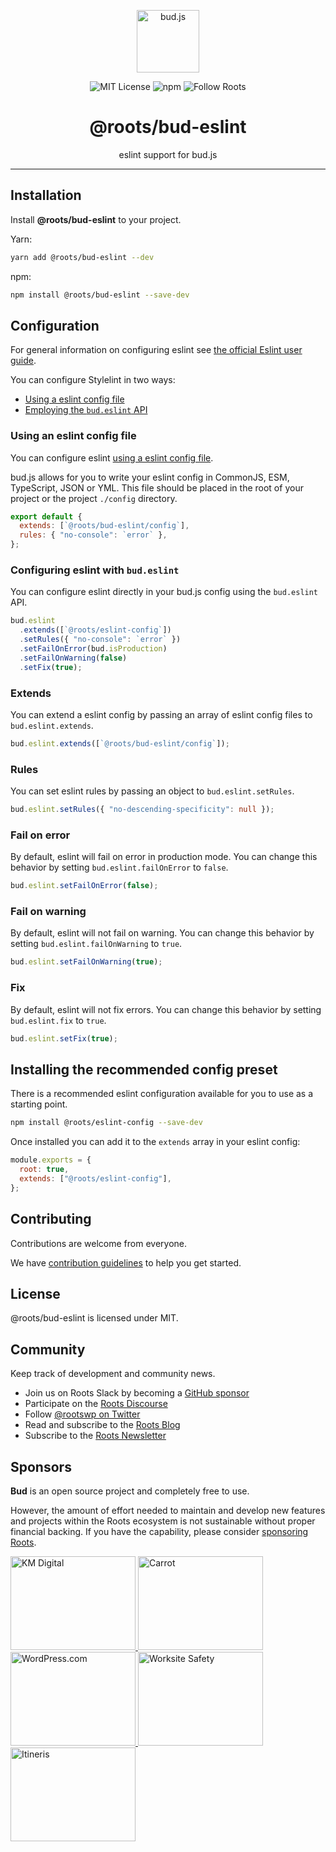 <p align="center"><img src="https://cdn.roots.io/app/uploads/logo-bud.svg" height="100" alt="bud.js" /></p>

<p align="center">
  <img alt="MIT License" src="https://img.shields.io/github/license/roots/bud?color=%23525ddc&style=flat-square" />
  <img alt="npm" src="https://img.shields.io/npm/v/@roots/bud.svg?color=%23525ddc&style=flat-square" />
  <img alt="Follow Roots" src="https://img.shields.io/twitter/follow/rootswp.svg?color=%23525ddc&style=flat-square" />
</p>

<h1 align="center"><strong>@roots/bud-eslint</strong></h1>

<p align="center">
  eslint support for bud.js
</p>

---

## Installation

Install **@roots/bud-eslint** to your project.

Yarn:

```sh
yarn add @roots/bud-eslint --dev
```

npm:

```sh
npm install @roots/bud-eslint --save-dev
```

## Configuration

For general information on configuring eslint see [the official Eslint user guide](https://eslint.org/docs/user-guide/configuring).

You can configure Stylelint in two ways:

- [Using a eslint config file](#using-an-eslint-config-file)
- [Employing the `bud.eslint` API](#configuring-eslint-with-budeslint)

### Using an eslint config file

You can configure eslint [using a eslint config file](https://eslint.org/docs/latest/use/configure/configuration-files).

bud.js allows for you to write your eslint config in CommonJS, ESM, TypeScript, JSON or YML. This file should be placed in the root of your project or the project `./config` directory.

```js title=eslint.config.js
export default {
  extends: [`@roots/bud-eslint/config`],
  rules: { "no-console": `error` },
};
```

### Configuring eslint with `bud.eslint`

You can configure eslint directly in your bud.js config using the `bud.eslint` API.

```ts title=bud.config.ts
bud.eslint
  .extends([`@roots/eslint-config`])
  .setRules({ "no-console": `error` })
  .setFailOnError(bud.isProduction)
  .setFailOnWarning(false)
  .setFix(true);
```

### Extends

You can extend a eslint config by passing an array of eslint config files to `bud.eslint.extends`.

```ts title=bud.config.ts
bud.eslint.extends([`@roots/bud-eslint/config`]);
```

### Rules

You can set eslint rules by passing an object to `bud.eslint.setRules`.

```ts title=bud.config.ts
bud.eslint.setRules({ "no-descending-specificity": null });
```

### Fail on error

By default, eslint will fail on error in production mode. You can change this behavior by setting
`bud.eslint.failOnError` to `false`.

```ts title=bud.config.ts
bud.eslint.setFailOnError(false);
```

### Fail on warning

By default, eslint will not fail on warning. You can change this behavior by setting
`bud.eslint.failOnWarning` to `true`.

```ts title=bud.config.ts
bud.eslint.setFailOnWarning(true);
```

### Fix

By default, eslint will not fix errors. You can change this behavior by setting
`bud.eslint.fix` to `true`.

```ts title=bud.config.ts
bud.eslint.setFix(true);
```

## Installing the recommended config preset

There is a recommended eslint configuration available for you to use as a starting point.

```bash npm2yarn
npm install @roots/eslint-config --save-dev
```

Once installed you can add it to the `extends` array in your eslint config:

```js title=".eslintrc.cjs"
module.exports = {
  root: true,
  extends: ["@roots/eslint-config"],
};
```

## Contributing

Contributions are welcome from everyone.

We have [contribution guidelines](https://github.com/roots/guidelines/blob/master/CONTRIBUTING.md) to help you get started.

## License

@roots/bud-eslint is licensed under MIT.

## Community

Keep track of development and community news.

- Join us on Roots Slack by becoming a [GitHub
  sponsor](https://github.com/sponsors/roots)
- Participate on the [Roots Discourse](https://discourse.roots.io/)
- Follow [@rootswp on Twitter](https://twitter.com/rootswp)
- Read and subscribe to the [Roots Blog](https://roots.io/blog/)
- Subscribe to the [Roots Newsletter](https://roots.io/subscribe/)

## Sponsors

**Bud** is an open source project and completely free to use.

However, the amount of effort needed to maintain and develop new features and projects within the Roots ecosystem is not sustainable without proper financial backing. If you have the capability, please consider [sponsoring Roots](https://github.com/sponsors/roots).

<a href="https://k-m.com/">
<img src="https://cdn.roots.io/app/uploads/km-digital.svg" alt="KM Digital" width="200" height="150"/>
</a>
<a href="https://carrot.com/">
<img src="https://cdn.roots.io/app/uploads/carrot.svg" alt="Carrot" width="200" height="150"/>
</a>
<a href="https://wordpress.com/">
<img src="https://cdn.roots.io/app/uploads/wordpress.svg" alt="WordPress.com" width="200" height="150"/>
</a>
<a href="https://worksitesafety.ca/careers/">
<img src="https://cdn.roots.io/app/uploads/worksite-safety.svg" alt="Worksite Safety" width="200" height="150"/>
</a>
<a href="https://www.itineris.co.uk/">
<img src="https://cdn.roots.io/app/uploads/itineris.svg" alt="Itineris" width="200" height="150"/>
</a>
